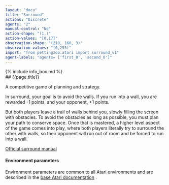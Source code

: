 ```yaml
---
layout: "docu"
title: "Surround"
actions: "Discrete"
agents: "2"
manual-control: "No"
action-shape: "(1,)"
action-values: "[0,17]"
observation-shape: "(210, 160, 3)"
observation-values: "(0,255)"
import: "from pettingzoo.atari import surround_v1"
agent-labels: "agents= ['first_0', 'second_0']"
---
```


<div class="docu-info" markdown="1">
{% include info_box.md %}
</div>

<div class="docu-content" markdown="1">
<div class="appear_big" markdown="1">
## {{page.title}}
</div>




A competitive game of planning and strategy.

In surround, your goal is to avoid the walls. If you run into a wall, you are rewarded -1 points, and your opponent, +1 points.

But both players leave a trail of walls behind you, slowly filling the screen with obstacles. To avoid the obstacles as long as possible, you must plan your path to conserve space. Once that is mastered, a higher level aspect of the game comes into play, where both players literally try to surround the other with walls, so their opponent will run out of room and be forced to run into a wall.

[Official surround manual](https://atariage.com/manual_html_page.php?SoftwareLabelID=943)

#### Environment parameters

Environment parameters are common to all Atari environments and are described in the [base Atari documentation](../atari) .
</div>